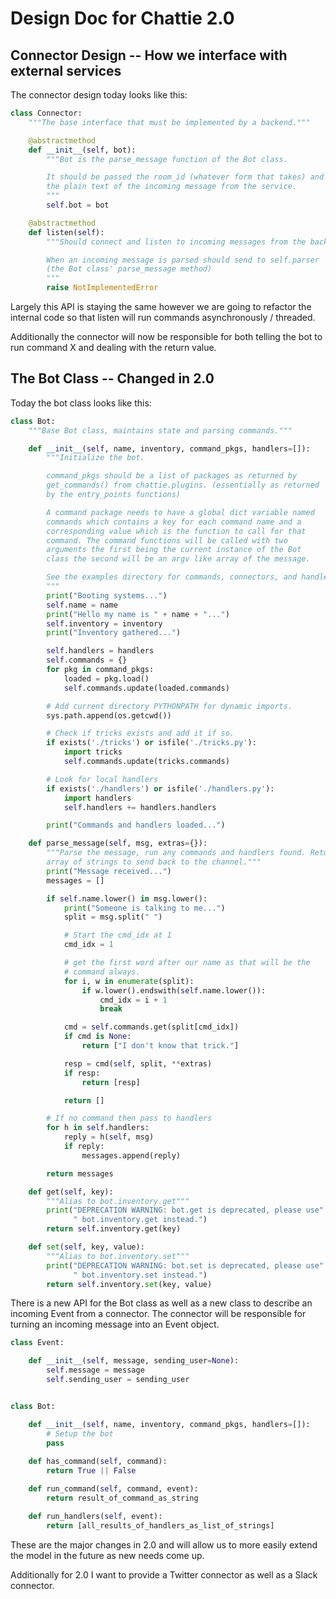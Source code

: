 # Design Doc for Chattie 2.0

## Connector Design -- How we interface with external services

The connector design today looks like this:

```python
class Connector:
    """The base interface that must be implemented by a backend."""

    @abstractmethod
    def __init__(self, bot):
        """Bot is the parse_message function of the Bot class.

        It should be passed the room_id (whatever form that takes) and
        the plain text of the incoming message from the service.
        """
        self.bot = bot

    @abstractmethod
    def listen(self):
        """Should connect and listen to incoming messages from the backend.

        When an incoming message is parsed should send to self.parser
        (the Bot class' parse_message method)
        """
        raise NotImplementedError
```

Largely this API is staying the same however we are going to refactor the
internal code so that listen will run commands asynchronously / threaded.

Additionally the connector will now be responsible for both telling the bot to run command X and dealing with the return value.

## The Bot Class -- Changed in 2.0

Today the bot class looks like this:

```python
class Bot:
    """Base Bot class, maintains state and parsing commands."""

    def __init__(self, name, inventory, command_pkgs, handlers=[]):
        """Initialize the bot.

        command_pkgs should be a list of packages as returned by
        get_commands() from chattie.plugins. (essentially as returned
        by the entry_points functions)

        A command package needs to have a global dict variable named
        commands which contains a key for each command name and a
        corresponding value which is the function to call for that
        command. The command functions will be called with two
        arguments the first being the current instance of the Bot
        class the second will be an argv like array of the message.

        See the examples directory for commands, connectors, and handlers
        """
        print("Booting systems...")
        self.name = name
        print("Hello my name is " + name + "...")
        self.inventory = inventory
        print("Inventory gathered...")

        self.handlers = handlers
        self.commands = {}
        for pkg in command_pkgs:
            loaded = pkg.load()
            self.commands.update(loaded.commands)

        # Add current directory PYTHONPATH for dynamic imports.
        sys.path.append(os.getcwd())

        # Check if tricks exists and add it if so.
        if exists('./tricks') or isfile('./tricks.py'):
            import tricks
            self.commands.update(tricks.commands)

        # Look for local handlers
        if exists('./handlers') or isfile('./handlers.py'):
            import handlers
            self.handlers += handlers.handlers

        print("Commands and handlers loaded...")

    def parse_message(self, msg, extras={}):
        """Parse the message, run any commands and handlers found. Returns an
        array of strings to send back to the channel."""
        print("Message received...")
        messages = []

        if self.name.lower() in msg.lower():
            print("Someone is talking to me...")
            split = msg.split(" ")

            # Start the cmd_idx at 1
            cmd_idx = 1

            # get the first word after our name as that will be the
            # command always.
            for i, w in enumerate(split):
                if w.lower().endswith(self.name.lower()):
                    cmd_idx = i + 1
                    break

            cmd = self.commands.get(split[cmd_idx])
            if cmd is None:
                return ["I don't know that trick."]

            resp = cmd(self, split, **extras)
            if resp:
                return [resp]

            return []

        # If no command then pass to handlers
        for h in self.handlers:
            reply = h(self, msg)
            if reply:
                messages.append(reply)

        return messages

    def get(self, key):
        """Alias to bot.inventory.get"""
        print("DEPRECATION WARNING: bot.get is deprecated, please use"
              " bot.inventory.get instead.")
        return self.inventory.get(key)

    def set(self, key, value):
        """Alias to bot.inventory.set"""
        print("DEPRECATION WARNING: bot.set is deprecated, please use"
              " bot.inventory.set instead.")
        return self.inventory.set(key, value)
```

There is a new API for the Bot class as well as a new class to describe an incoming Event from a connector. The connector will be responsible for turning an incoming message into an Event object.

```python
class Event:

    def __init__(self, message, sending_user=None):
        self.message = message
        self.sending_user = sending_user


class Bot:

    def __init__(self, name, inventory, command_pkgs, handlers=[]):
        # Setup the bot
        pass
    
    def has_command(self, command):
        return True || False

    def run_command(self, command, event):
        return result_of_command_as_string

    def run_handlers(self, event):
        return [all_results_of_handlers_as_list_of_strings]
```

These are the major changes in 2.0 and will allow us to more easily extend
the model in the future as new needs come up.

Additionally for 2.0 I want to provide a Twitter connector as well as a Slack connector.